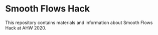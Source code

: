 # Smooth Flows Hack

This repository contains materials and information about
Smooth Flows Hack at AHW 2020.


